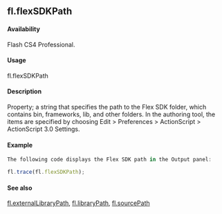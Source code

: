 ## fl.flexSDKPath

#### Availability

Flash CS4 Professional.

#### Usage

fl.flexSDKPath

#### Description

Property; a string that specifies the path to the Flex SDK folder, which contains bin, frameworks, lib, and other folders. In the authoring tool, the items are specified by choosing Edit > Preferences > ActionScript > ActionScript 3.0 Settings.

#### Example

```javascript
The following code displays the Flex SDK path in the Output panel:

fl.trace(fl.flexSDKPath);

```
#### See also

[fl.externalLibraryPath](../flash_object_(fl)/fl23.md), [fl.libraryPath](../flash_object_(fl)/fl39.md),  [fl.sourcePath](../flash_object_(fl)/fl72.md)
